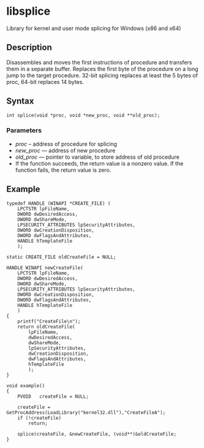 libsplice
=========
Library for kernel and user mode splicing for Windows (x86 and x64)

Description
--------
Disassembles and moves the first instructions of procedure and transfers them in a separate buffer. Replaces the first byte of the procedure on a long jump to the target procedure. 
32-bit splicing replaces at least the 5 bytes of proc, 64-bit replaces 14 bytes.

Syntax
------
`int splice(void *proc, void *new_proc, void **old_proc);`

### Parameters

- *proc* – address of procedure for splicing
- *new_proc* — address of new procedure
- *old_proc* — pointer to variable, to store address of old procedure
- If the function succeeds, the return value is a nonzero value.
If the function fails, the return value is zero.

Example
-------
	typedef HANDLE (WINAPI *CREATE_FILE) (
		LPCTSTR lpFileName,
		DWORD dwDesiredAccess,
		DWORD dwShareMode,
		LPSECURITY_ATTRIBUTES lpSecurityAttributes,
		DWORD dwCreationDisposition,
		DWORD dwFlagsAndAttributes,
		HANDLE hTemplateFile
		);

	static CREATE_FILE oldCreateFile = NULL;

	HANDLE WINAPI newCreateFile(
		LPCTSTR lpFileName,
		DWORD dwDesiredAccess,
		DWORD dwShareMode,
		LPSECURITY_ATTRIBUTES lpSecurityAttributes,
		DWORD dwCreationDisposition,
		DWORD dwFlagsAndAttributes,
		HANDLE hTemplateFile
		)
	{
		printf("CreateFile\n");
		return oldCreateFile(
			lpFileName,
			dwDesiredAccess,
			dwShareMode,
			lpSecurityAttributes,
			dwCreationDisposition,
			dwFlagsAndAttributes,
			hTemplateFile
			);
	}

	void example()
	{
		PVOID	createFile = NULL;

		createFile = GetProcAddress(LoadLibrary("kernel32.dll"),"CreateFileA");
		if (!createFile)
			return;

		splice(createFile, &newCreateFile, (void**)&oldCreateFile;
	}